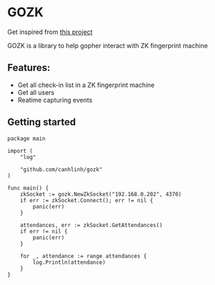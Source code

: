 # GOZK

Get inspired from [this project](https://github.com/fananimi/pyzk)

GOZK is a library to help gopher interact with ZK fingerprint machine

## Features:

- Get all check-in list in a ZK fingerprint machine
- Get all users
- Reatime capturing events

## Getting started

```
package main

import (
	"log"

	"github.com/canhlinh/gozk"
)

func main() {
	zkSocket := gozk.NewZkSocket("192.168.0.202", 4370)
	if err := zkSocket.Connect(); err != nil {
		panic(err)
	}

	attendances, err := zkSocket.GetAttendances()
	if err != nil {
		panic(err)
	}

	for _, attendance := range attendances {
		log.Println(attendance)
	}
}

```
